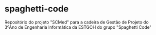 # spaghetti-code
Repositório do projeto "SCMed" para a cadeira de Gestão de Projeto do 3ºAno de Engenharia Informática da ESTGOH do grupo "Spaghetti Code"
